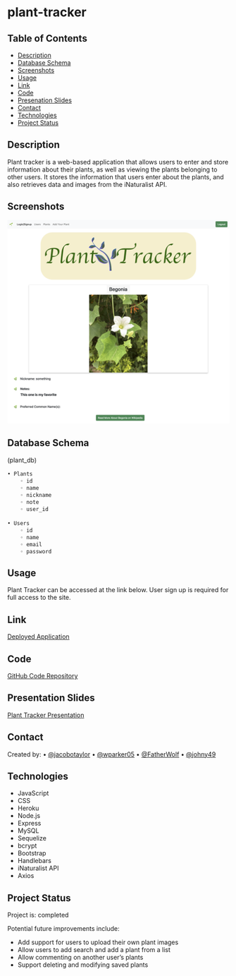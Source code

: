 # plant-tracker

## Table of Contents
* [Description](#description)
* [Database Schema](#database-schema)
* [Screenshots](#screenshot)
* [Usage](#usage)
* [Link](#link)
* [Code](#code)
* [Presenation Slides](#presentation-slides)
* [Contact](#contact)
* [Technologies](#technologies)
* [Project Status](#project-status)

## Description 
Plant tracker is a web-based application that allows users to enter and store information about their plants, as well as viewing the plants belonging to other users.  It stores the information that users enter about the plants, and also retrieves data and images from the iNaturalist API.

## Screenshots
![Screenshot of app inital screen](./assets/readme-screenshot.png)


## Database Schema
(plant_db)

	• Plants
	    ◦ id
	    ◦ name
	    ◦ nickname
	    ◦ note
		◦ user_id

	• Users
	    ◦ id
	    ◦ name
	    ◦ email
	    ◦ password


## Usage
Plant Tracker can be accessed at the link below.  User sign up is required for full access to the site.


## Link
[Deployed Application](https://desolate-stream-26867.herokuapp.com/)


## Code
[GitHub Code Repository](https://github.com/Johny49/plant-tracker)

## Presentation Slides
[Plant Tracker Presentation](https://docs.google.com/presentation/d/1NnVGOOHzFjel_rjoyKb4auf2ocp1mkgGj8TYmKaqpDQ/edit?usp=sharing)

## Contact 
Created by:
• [@jacobotaylor](https://github.com/jacobotaylor)
• [@wparker05](https://github.com/wparker05)
• [@FatherWolf](https://github.com/FatherWolf)
• [@johny49](https://github.com/Johny49/)


## Technologies
- JavaScript
- CSS
- Heroku
- Node.js
- Express
- MySQL
- Sequelize
- bcrypt
- Bootstrap
- Handlebars
- iNaturalist API
- Axios


## Project Status
Project is: completed

Potential future improvements include:
* Add support for users to upload their own plant images
* Allow users to add search and add a plant from a list
* Allow commenting on another user’s plants
* Support deleting and modifying saved plants
